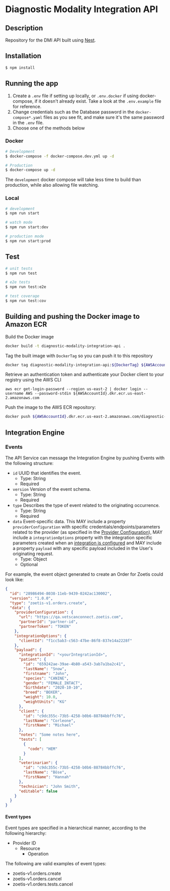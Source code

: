 # Diagnostic Modality Integration API
## Description

Repository for the DMI API built using [Nest](https://github.com/nestjs/nest).

## Installation

```bash
$ npm install
```

## Running the app
1. Create a `.env` file if setting up locally, or `.env.docker` if using docker-compose, if it doesn't already exist. Take a look at the `.env.example` file for reference.
2. Change credentials such as the Database password in the `docker-compose*.yaml` files as you see fit, and make sure it's the same password in the `.env` file.
3. Choose one of the methods below

### Docker
```bash
# Development
$ docker-compose -f docker-compose.dev.yml up -d

# Production
$ docker-compose up -d
```

The `development` docker compose will take less time to build than production, while also allowing file watching.

### Local

```bash
# development
$ npm run start

# watch mode
$ npm run start:dev

# production mode
$ npm run start:prod
```

## Test

```bash
# unit tests
$ npm run test

# e2e tests
$ npm run test:e2e

# test coverage
$ npm run test:cov
```
## Building and pushing the Docker image to Amazon ECR

Build the Docker image
```bash
docker build -t diagnostic-modality-integration-api .
```

Tag the built image with `DockerTag` so you can push it to this repository
```bash
docker tag diagnostic-modality-integration-api:${DockerTag} ${AWSAccountId}.dkr.ecr.us-east-2.amazonaws.com/diagnostic-modality-integration-api:${DockerTag}
```

Retrieve an authentication token and authenticate your Docker client to your registry using the AWS CLI
```bash$
aws ecr get-login-password --region us-east-2 | docker login --username AWS --password-stdin ${AWSAccountId}.dkr.ecr.us-east-2.amazonaws.com
```

Push the image to the AWS ECR repository:
```bash
docker push ${AWSAccountId}.dkr.ecr.us-east-2.amazonaws.com/diagnostic-modality-integration-api:${DockerTag}
```

## Integration Engine

### Events

The API Service can message the Integration Engine by pushing Events with the following structure:
- `id` UUID that identifies the event.
  - Type: String
  - Required
- `version` Version of the event schema.
  - Type: String
  - Required
- `type` Describes the type of event related to the originating occurrence.
  - Type: String
  - Required
- `data` Event-specific data. This MAY include a property `providerConfiguration` with specific credentials/endpoints/parameters related to the provider (as specified in the [Provider Configuration](https://linestudio.stoplight.io/docs/diagnostic-modality-integration/docs/providers/readme.md#how-to-configure-a-provider)), MAY include a `integrationOptions` property with the integration specific parameters created when an [integration is configured](https://linestudio.stoplight.io/docs/diagnostic-modality-integration/docs/getting-started.md#5-connect-the-practice-with-a-provider) and MAY include a property `payload` with any specific payload included in the User's originating request.
  - Type: Object
  - Optional 
  
For example, the event object generated to create an Order for Zoetis could look like:

```json
{
  "id": "28986494-8038-11eb-9439-0242ac130002",
  "version": "1.0.0",
  "type": "zoetis-v1.orders.create",
  "data": {
    "providerConfiguration": {
      "url": "https://qa.vetscanconnect.zoetis.com",
      "partnerId": "partner-id",
      "partnerToken": "TOKEN"
    },
    "integrationOptions": {
      "clientId": "f1cc5ab3-c563-47be-86f8-837e14a2228f"
    },
    "payload": {
      "integrationId": "<yourIntegrationId>",
      "patient": {
        "id": "659242ae-39ae-4b80-a543-3ab7a1ba2c41",
        "lastName": "Snow",
        "firstname": "John",
        "species": "CANINE",
        "gender": "FEMALE_INTACT",
        "birthdate": "2020-10-10",
        "breed": "BOXER",
        "weight": 10.0,
        "weightUnits": "KG"
      },
      "client": {
        "id": "c9dc355c-73b5-4258-b0b6-88784bbffc76",
        "lastName": "Corleone",
        "firstName": "Michael"
      },
      "notes": "Some notes here",
      "tests": [
        {
          "code": "HEM"
        }
      ],
      "veterinarian": {
        "id": "c9dc355c-73b5-4258-b0b6-88784bbffc76",
        "lastName": "Böse",
        "firstName": "Hannah"
      },
      "technician": "John Smith",
      "editable": false
    }
  }
}
```

#### Event types

Event types are specified in a hierarchical manner, according to the following hierarchy:
- Provider ID
  - Resource
    - Operation
    
The following are valid examples of event types:
- zoetis-v1.orders.create
- zoetis-v1.orders.cancel
- zoetis-v1.orders.tests.cancel